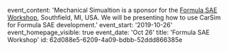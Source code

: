 event_content: 'Mechanical Simualtion is a sponsor for the [Formula SAE Workshop](https://www.sae-detroit.org/event-details/?id=290), Southfield, MI, USA. We will be presenting how to use CarSim for Formula SAE development.'
event_start: '2019-10-26'
event_homepage_visible: true
event_date: 'Oct 26'
title: 'Formula SAE Workshop'
id: 62d088e5-6209-4a09-bdbb-52ddd866385e
